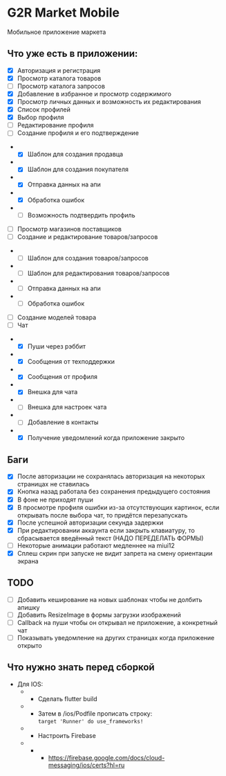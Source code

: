 # G2R Market Mobile

Мобильное приложение маркета

## Что уже есть в приложении:

- [x] Авторизация и регистрация
- [x] Просмотр каталога товаров
- [ ] Просмотр каталога запросов
- [x] Добавление в избранное и просмотр содержимого
- [x] Просмотр личных данных и возможность их редактирования
- [x] Список профилей
- [x] Выбор профиля
- [ ] Редактирование профиля
- [ ] Создание профиля и его подтверждение
- - [x] Шаблон для создания продавца
- - [x] Шаблон для создания покупателя
- - [x] Отправка данных на апи
- - [x] Обработка ошибок
- - [ ] Возможность подтвердить профиль
- [ ] Просмотр магазинов поставщиков
- [ ] Создание и редактирование товаров/запросов
- - [ ] Шаблон для создания товаров/запросов
- - [ ] Шаблон для редактирования товаров/запросов
- - [ ] Отправка данных на апи
- - [ ] Обработка ошибок
- [ ] Создание моделей товара
- [ ] Чат
- - [x] Пуши через рэббит
- - [x] Сообщения от техподдержки
- - [x] Сообщения от профиля
- - [x] Внешка для чата
- - [ ] Внешка для настроек чата
- - [ ] Добавление в контакты
- - [x] Получение уведомлений когда приложение закрыто

## Баги

- [x] После авторизации не сохранялась авторизация на некоторых страницах не ставилась
- [x] Кнопка назад работала без сохранения предыдущего состояния
- [x] В фоне не приходят пуши
- [x] В просмотре профиля ошибки из-за отсутствующих картинок, если открывать после выбора чат, то придётся перезапускать
- [x] После успешной авторизации секунда задержки
- [x] При редактировании аккаунта если закрыть клавиатуру, то сбрасывается введённый текст (НАДО ПЕРЕДЕЛАТЬ ФОРМЫ)
- [ ] Некоторые анимации работают медленнее на miui12
- [x] Сплеш скрин при запуске не видит запрета на смену ориентации экрана

## TODO
- [ ] Добавить кеширование на новых шаблонах чтобы не долбить апишку
- [ ] Добавить ResizeImage в формы загрузки изображений
- [ ] Callback на пуши чтобы он открывал не приложение, а конкретный чат
- [ ] Показывать уведомление на других страницах когда приложение открыто

## Что нужно знать перед сборкой

 - Для IOS:
   - - Сделать flutter build
   - - Затем в /ios/Podfile прописать строку: <br>
    `target 'Runner' do use_frameworks!`
   - - Настроить Firebase
   - - - https://firebase.google.com/docs/cloud-messaging/ios/certs?hl=ru